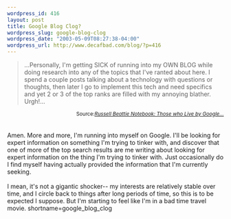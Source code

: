```yaml
--- 
wordpress_id: 416
layout: post
title: Google Blog Clog?
wordpress_slug: google-blog-clog
wordpress_date: "2003-05-09T08:27:38-04:00"
wordpress_url: http://www.decafbad.com/blog/?p=416
---
```

<blockquote cite="http://www.russellbeattie.com/notebook/20030509.html#095103">...Personally, I'm getting SICK of running into my OWN BLOG while doing research into any of the topics that I've ranted about here. I spend a couple posts talking about a technology with questions or thoughts, then later I go to implement this tech and need specifics and yet 2 or 3 of the top ranks are filled with my annoying blather. Urgh!...</blockquote>
<div class="credit" align="right"><small>Source:<cite><a href="http://www.russellbeattie.com/notebook/20030509.html#095103">Russell Beattie Notebook: Those who Live by Google...</a></cite></small></div>
<br /><br />
Amen.  More and more, I'm running into myself on Google.  I'll be looking for expert information
on something I'm trying to tinker with, and discover that one of more of the top
search results are me writing about looking for expert information on the thing I'm
trying to tinker with.  Just occasionally do I find myself having actually provided
the information that I'm currently seeking.
<br /><br />
I mean, it's not a gigantic shocker-- my interests are relatively stable over
time, and I circle back to things after long periods of time, so this is to
be expected I suppose.  But I'm starting to feel like I'm in a bad time travel
movie.
<!--more-->
shortname=google_blog_clog
